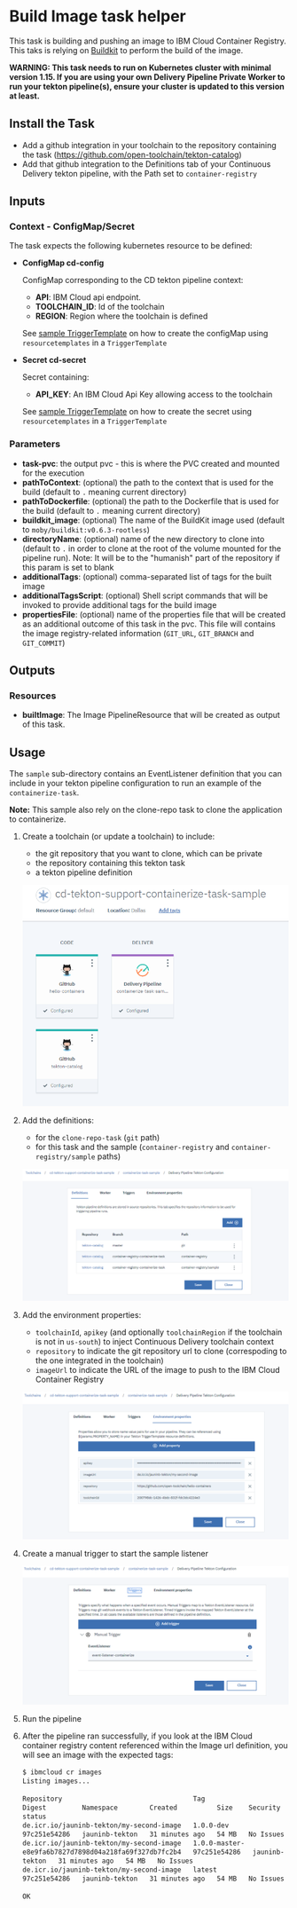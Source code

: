 # Build Image task helper

This task is building and pushing an image to IBM Cloud Container Registry. This taks is relying on [Buildkit](https://github.com/moby/buildkit) to perform the build of the image.

**WARNING: This task needs to run on Kubernetes cluster with minimal version 1.15. If you are using your own Delivery Pipeline Private Worker to run your tekton pipeline(s), ensure your cluster is updated to this version at least.**

## Install the Task
- Add a github integration in your toolchain to the repository containing the task (https://github.com/open-toolchain/tekton-catalog)
- Add that github integration to the Definitions tab of your Continuous Delivery tekton pipeline, with the Path set to `container-registry`

## Inputs

### Context - ConfigMap/Secret

  The task expects the following kubernetes resource to be defined:

* **ConfigMap cd-config**

  ConfigMap corresponding to the CD tekton pipeline context:
  * **API**: IBM Cloud api endpoint. 
  * **TOOLCHAIN_ID**: Id of the toolchain
  * **REGION**: Region where the toolchain is defined

  See [sample TriggerTemplate](./sample/listener-containerize.yaml) on how to create the configMap using `resourcetemplates` in a `TriggerTemplate`

* **Secret cd-secret**

  Secret containing:
  * **API_KEY**: An IBM Cloud Api Key allowing access to the toolchain

  See [sample TriggerTemplate](./sample/listener-containerize.yaml) on how to create the secret using `resourcetemplates` in a `TriggerTemplate`

### Parameters

* **task-pvc**: the output pvc - this is where the PVC created and mounted for the execution
* **pathToContext**: (optional) the path to the context that is used for the build (default to `.` meaning current directory)
* **pathToDockerfile**: (optional) the path to the Dockerfile that is used for the build (default to `.` meaning current directory)
* **buildkit_image**: (optional) The name of the BuildKit image used (default to `moby/buildkit:v0.6.3-rootless`)
* **directoryName**: (optional) name of the new directory to clone into (default to `.` in order to clone at the root of the volume mounted for the pipeline run). Note: It will be to the "humanish" part of the repository if this param is set to blank
* **additionalTags**: (optional) comma-separated list of tags for the built image
* **additionalTagsScript**: (optional) Shell script commands that will be invoked to provide additional tags for the build image
* **propertiesFile**: (optional) name of the properties file that will be created as an additional outcome of this task in the pvc. This file will contains the image registry-related information (`GIT_URL`, `GIT_BRANCH` and `GIT_COMMIT`)

## Outputs

### Resources

* **builtImage**: The Image PipelineResource that will be created as output of this task.

## Usage
The `sample` sub-directory contains an EventListener definition that you can include in your tekton pipeline configuration to run an example of the `containerize-task`.

**Note:** This sample also rely on the clone-repo task to clone the application to containerize.

1) Create a toolchain (or update a toolchain) to include:

   - the git repository that you want to clone, which can be private
   - the repository containing this tekton task
   - a tekton pipeline definition

   ![Toolchain overview](./sample/containerize-sample-toolchain-overview.png)

2) Add the definitions:

   - for the `clone-repo-task` (`git` path)
   - for this task and the sample (`container-registry` and `container-registry/sample` paths)

   ![Tekton pipeline definitions](./sample/containerize-sample-tekton-pipeline-definitions.png)

3) Add the environment properties:

   - `toolchainId`, `apikey` (and optionally `toolchainRegion` if the toolchain is not in `us-south`) to inject Continuous Delivery toolchain context
   - `repository` to indicate the git repository url to clone (correspoding to the one integrated in the toolchain)
   - `imageUrl` to indicate the URL of the image to push to the IBM Cloud Container Registry

   ![Tekton pipeline environment properties](./sample/containerize-sample-tekton-pipeline-environment-properties.png)

4) Create a manual trigger to start the sample listener

   ![Tekton pipeline sample trigger](./sample/containerize-sample-tekton-pipeline-sample-triggers.png)

5) Run the pipeline

6) After the pipeline ran successfully, if you look at the IBM Cloud container registry content referenced within the Image url definition, you will see an image with the expected tags:
   ```
   $ ibmcloud cr images
   Listing images...

   Repository                                 Tag                                                     Digest         Namespace        Created          Size    Security status
   de.icr.io/jauninb-tekton/my-second-image   1.0.0-dev                                               97c251e54286   jauninb-tekton   31 minutes ago   54 MB   No Issues
   de.icr.io/jauninb-tekton/my-second-image   1.0.0-master-e8e9fa6b7827d7898d04a218fa69f327db7fc2b4   97c251e54286   jauninb-tekton   31 minutes ago   54 MB   No Issues
   de.icr.io/jauninb-tekton/my-second-image   latest                                                  97c251e54286   jauninb-tekton   31 minutes ago   54 MB   No Issues

   OK
   ```
